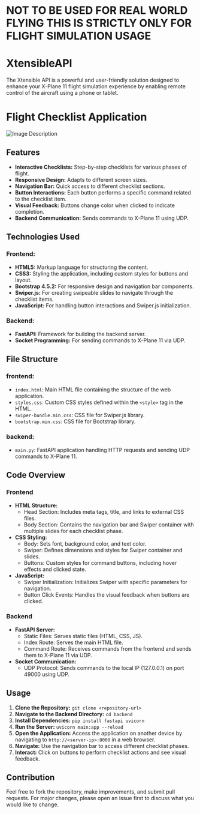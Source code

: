 # NOT TO BE USED FOR REAL WORLD FLYING THIS IS STRICTLY ONLY FOR FLIGHT SIMULATION USAGE

# XtensibleAPI
The Xtensible API is a powerful and user-friendly solution designed to enhance your X-Plane 11 flight simulation experience by enabling remote control of the aircraft using a phone or tablet. 

# Flight Checklist Application

![Image Description](https://i.imgur.com/dwAiXqm.gif)
## Features

- **Interactive Checklists:** Step-by-step checklists for various phases of flight.
- **Responsive Design:** Adapts to different screen sizes.
- **Navigation Bar:** Quick access to different checklist sections.
- **Button Interactions:** Each button performs a specific command related to the checklist item.
- **Visual Feedback:** Buttons change color when clicked to indicate completion.
- **Backend Communication:** Sends commands to X-Plane 11 using UDP.

## Technologies Used

### Frontend:

- **HTML5:** Markup language for structuring the content.
- **CSS3:** Styling the application, including custom styles for buttons and layout.
- **Bootstrap 4.5.2:** For responsive design and navigation bar components.
- **Swiper.js:** For creating swipeable slides to navigate through the checklist items.
- **JavaScript:** For handling button interactions and Swiper.js initialization.

### Backend:

- **FastAPI:** Framework for building the backend server.
- **Socket Programming:** For sending commands to X-Plane 11 via UDP.

## File Structure

### frontend:

- `index.html`: Main HTML file containing the structure of the web application.
- `styles.css`: Custom CSS styles defined within the `<style>` tag in the HTML.
- `swiper-bundle.min.css`: CSS file for Swiper.js library.
- `bootstrap.min.css`: CSS file for Bootstrap library.

### backend:

- `main.py`: FastAPI application handling HTTP requests and sending UDP commands to X-Plane 11.

## Code Overview

### Frontend

- **HTML Structure:**
  - Head Section: Includes meta tags, title, and links to external CSS files.
  - Body Section: Contains the navigation bar and Swiper container with multiple slides for each checklist phase.
- **CSS Styling:**
  - Body: Sets font, background color, and text color.
  - Swiper: Defines dimensions and styles for Swiper container and slides.
  - Buttons: Custom styles for command buttons, including hover effects and clicked state.
- **JavaScript:**
  - Swiper Initialization: Initializes Swiper with specific parameters for navigation.
  - Button Click Events: Handles the visual feedback when buttons are clicked.

### Backend

- **FastAPI Server:**
  - Static Files: Serves static files (HTML, CSS, JS).
  - Index Route: Serves the main HTML file.
  - Command Route: Receives commands from the frontend and sends them to X-Plane 11 via UDP.
- **Socket Communication:**
  - UDP Protocol: Sends commands to the local IP (127.0.0.1) on port 49000 using UDP.

## Usage

1. **Clone the Repository:** `git clone <repository-url>`
2. **Navigate to the Backend Directory:** `cd backend`
3. **Install Dependencies:** `pip install fastapi uvicorn`
4. **Run the Server:** `uvicorn main:app --reload`
5. **Open the Application:** Access the application on another device by navigating to `http://<server-ip>:8000` in a web browser.
6. **Navigate:** Use the navigation bar to access different checklist phases.
7. **Interact:** Click on buttons to perform checklist actions and see visual feedback.

## Contribution

Feel free to fork the repository, make improvements, and submit pull requests. For major changes, please open an issue first to discuss what you would like to change.
